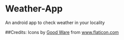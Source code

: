 # Weather-App
An android app to check weather in your locality


##Credits:
Icons by [Good Ware](https://www.flaticon.com/authors/good-ware) from www.flaticon.com
